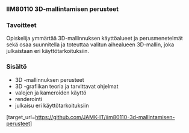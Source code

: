 ### IIM80110 3D-mallintamisen perusteet

### Tavoitteet

Opiskelija ymmärtää 3D-mallinnuksen käyttöalueet ja perusmenetelmät sekä osaa suunnitella ja toteuttaa valitun aihealueen 3D-mallin, joka julkaistaan eri käyttötarkoituksiin.

### Sisältö

- 3D -mallinnuksen perusteet 
- 3D -grafiikan teoria ja tarvittavat ohjelmat 
- valojen ja kameroiden käyttö 
- renderointi 
- julkaisu eri käyttötarkoituksiin

[target_url=https://github.com/JAMK-IT/iim80110-3d-mallintamisen-perusteet]
